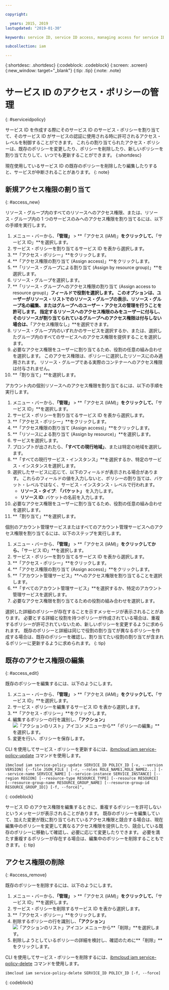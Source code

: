 ```yaml
---

copyright:

  years: 2015, 2019
lastupdated: "2019-01-30"

keywords: service ID, service ID access, managing access for service IDs

subcollection: iam

---
```


{:shortdesc: .shortdesc}
{:codeblock: .codeblock}
{:screen: .screen}
{:new_window: target="_blank"}
{:tip: .tip}
{:note: .note}

# サービス ID のアクセス・ポリシーの管理
{: #serviceidpolicy}

サービス ID を作成する際にそのサービス ID のサービス・ポリシーを割り当てて、そのサービス ID がサービスの認証に使用される時に許可されるアクセス・レベルを制御することができます。 これらの割り当てられたアクセス・ポリシーは、既存のポリシーを変更したり、ポリシーを削除したり、新しいポリシーを割り当てたりして、いつでも更新することができます。
{:shortdesc}

現在使用しているサービス ID の既存のポリシーを削除したり編集したりすると、サービスが中断されることがあります。
{: note}

## 新規アクセス権限の割り当て
{: #access_new}

リソース・グループ内のすべてのリソースへのアクセス権限、または、リソース・グループ内の 1 つのサービスのみへのアクセス権限を割り当てるには、以下の手順を実行します。

1. メニュー・バーから、**「管理」** &gt; **「アクセス (IAM)」**をクリックして、**「サービス ID」**を選択します。
2. サービス・ポリシーを割り当てるサービス ID を表から選択します。
3. **「アクセス・ポリシー」**をクリックします。
4. **「アクセス権限の割り当て (Assign access)」**をクリックします。
5. **「リソース・グループによる割り当て (Assign by resource group)」**を選択します。
6. リソース・グループを選択します。
7. **「リソース・グループへのアクセス権限の割り当て (Assign access to resource group)」**フィールドで役割を選択します。 このオプションは、ユーザーがリソース・リストでのリソース・グループの表示、リソース・グループ名の編集、またはグループへのユーザー・アクセスの管理を行うことを許可します。 指定するリソースへのアクセス権限のみをユーザーに付与し、そのリソースが割り当てられているグループへのアクセス権限は付与しない場合は、**「アクセス権限なし」**を選択できます。
8. リソース・グループ内のいずれかのサービスを選択するか、または、選択したグループ内のすべてのサービスへのアクセス権限を提供することを選択します。
9. 必要なアクセス権限をユーザーに割り当てるため、役割の任意の組み合わせを選択します。 このアクセス権限は、ポリシーに選択したリソースにのみ適用されます。 リソース・グループである実際のコンテナーへのアクセス権限は付与されません。
10. **「割り当て」**を選択します。

アカウント内の個別リソースへのアクセス権限を割り当てるには、以下の手順を実行します。

1. メニュー・バーから、**「管理」** &gt; **「アクセス (IAM)」**をクリックして、**「サービス ID」**を選択します。
2. サービス・ポリシーを割り当てるサービス ID を表から選択します。
3. **「アクセス・ポリシー」**をクリックします。
4. **「アクセス権限の割り当て (Assign access)」**をクリックします。
5. **「リソースによる割り当て (Assign by resource)」**を選択します。
6. サービスを選択します。
7. プロンプトが出されたら、**「すべての現行地域」**、または特定の地域を選択します。
8. **「すべての現行サービス・インスタンス」**を選択するか、特定のサービス・インスタンスを選択します。
9. 選択したサービスに応じて、以下のフィールドが表示される場合があります。 これらのフィールドの値を入力しないと、ポリシーの割り当ては、バケット・レベルではなく、サービス・インスタンス・レベルで行われます。
    * **リソース・タイプ**: **「バケット」** を入力します。
    * **リソース ID**: バケットの名前を入力します。
10. 必要なアクセス権限をユーザーに割り当てるため、役割の任意の組み合わせを選択します。
11. **「割り当て」**を選択します。

個別のアカウント管理サービスまたはすべてのアカウント管理サービスへのアクセス権限を割り当てるには、以下のステップを実行します。

1. メニュー・バーから、**「管理」** &gt; **「アクセス (IAM)」**をクリックしてから、**「サービス ID」**を選択します。
2. サービス・ポリシーを割り当てるサービス ID を表から選択します。
3. **「アクセス・ポリシー」**をクリックします。
4. **「アクセス権限の割り当て (Assign access)」**をクリックします。
5. **「アカウント管理サービス」**へのアクセス権限を割り当てることを選択します。
6. **「すべてのアカウント管理サービス」**を選択するか、特定のアカウント管理サービスを選択します。
7. 必要なアクセス権限を割り当てるための役割の組み合わせを選択します。

選択した詳細のポリシーが存在することを示すメッセージが表示されることがあります。 必要とする詳細と役割を持つポリシーが作成されている場合は、重複するポリシーが許可されていないため、新しいポリシーを変更するように求められます。 既存のポリシーと詳細は同じで役割の割り当てが異なるポリシーを作成する場合は、既存のポリシーを確認し、割り当てたい役割の割り当てが含まれるポリシーに更新するように求められます。
{: tip}

## 既存のアクセス権限の編集
{: #access_edit}

既存のポリシーを編集するには、以下のようにします。

1. メニュー・バーから、**「管理」** &gt; **「アクセス (IAM)」**をクリックして、**「サービス ID」**を選択します。
2. サービス・ポリシーを編集するサービス ID を表から選択します。
3. **「アクセス・ポリシー」**をクリックします。
4. 編集するポリシーの行を識別し、**「アクション」** ![「アクションのリスト」アイコン](../icons/action-menu-icon.svg) メニューから**「ポリシーの編集」**を選択します。
5. 変更を行い、ポリシーを保存します。

CLI を使用してサービス・ポリシーを更新するには、[ibmcloud iam service-policy-update](/docs/cli/reference/ibmcloud?topic=cloud-cli-ibmcloud_iam_user_policy_update#ibmcloud_iam_service_policy_update) コマンドを使用します。
```
ibmcloud iam service-policy-update SERVICE_ID POLICY_ID [-v, --version VERSION] {--file JSON_FILE | [-r, --roles ROLE_NAME1,ROLE_NAME2...] [--service-name SERVICE_NAME] [--service-instance SERVICE_INSTANCE] [--region REGION] [--resource-type RESOURCE_TYPE] [--resource RESOURCE] [--resource-group-name RESOURCE_GROUP_NAME] [--resource-group-id RESOURCE_GROUP_ID]} [-f, --force]",
```
{: codeblock}

サービス ID のアクセス権限を編集するときに、重複するポリシーを許可しないというメッセージが表示されることがあります。 既存のポリシーを編集していて、加えた変更が既に割り当てられているアクセス権限と競合する場合は、現在編集中のポリシーを変更して異なるアクセス権限を提供したり、競合している既存のポリシーに移動して確認し、必要に応じて変更したりできます。 必要を満たす重複するポリシーが存在する場合は、編集中のポリシーを削除することもできます。
{: tip}

## アクセス権限の削除
{: #access_remove}

既存のポリシーを削除するには、以下のようにします。

1. メニュー・バーから、**「管理」** &gt; **「アクセス (IAM)」**をクリックして、**「サービス ID」**を選択します。
2. サービス・ポリシーを削除するサービス ID を表から選択します。
3. **「アクセス・ポリシー」**をクリックします。
4. 削除するポリシーの行を識別し、**「アクション」** ![「アクションのリスト」アイコン](../icons/action-menu-icon.svg) メニューから**「削除」**を選択します。
5. 削除しようとしているポリシーの詳細を検討し、確認のために**「削除」**をクリックします。

CLI を使用してサービス・ポリシーを削除するには、[ibmcloud iam service-policy-delete](/docs/cli/reference/ibmcloud?topic=cloud-cli-ibmcloud_iam_user_policy_update#ibmcloud_iam_service_policy_delete) コマンドを使用します。
```
ibmcloud iam service-policy-delete SERVICE_ID POLICY_ID [-f, --force]
```
{: codeblock}
